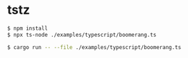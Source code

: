 # tstz

```sh
$ npm install
$ npx ts-node ./examples/typescript/boomerang.ts
```

```sh
$ cargo run -- --file ./examples/typescript/boomerang.ts
```
